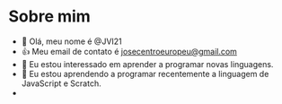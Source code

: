 # Sobre mim


- 👋 Olá, meu nome é @JVI21
- :+1: Meu email de contato é josecentroeuropeu@gmail.com
- 🌱 Eu estou interessado em aprender a programar novas linguagens.
- 💞️ Eu estou aprendendo a programar recentemente a linguagem de JavaScript e Scratch.
- 


